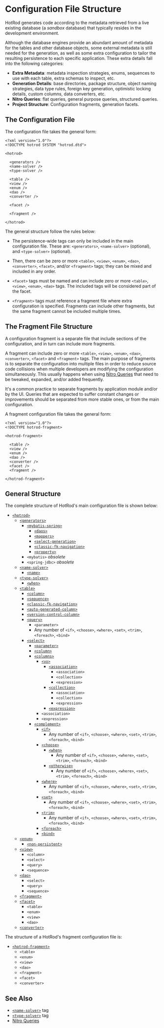 # Configuration File Structure

HotRod generates code according to the metadata retrieved from a live existing database (a *sandbox* database) that 
typically resides in the development environment.

Although the database engines provide an abundant amount of metadata for the tables and other database objects, some
external metadata is still needed for the generation, as well as some extra configuration to tailor the
resulting persistence to each specific application. These extra details fall into the following categories:

- **Extra Metadata**: metadata inspection strategies, enums, sequences to use with each table, extra schemas to inspect, etc.
- **Generation Details**: base directories, package structure, object naming strategies, data type rules, foreign key generation, optimistic locking details, custom columns, data converters, etc.
- **Nitro Queries**: flat queries, general purpose queries, structured queries.
- **Project Structure**: Configuration fragments, generation facets.

## The Configuration File

The configuration file takes the general form:

    <?xml version="1.0"?>
    <!DOCTYPE hotrod SYSTEM "hotrod.dtd">
    
    <hotrod>
    
      <generators />
      <name-solver />
      <type-solver />
      
      <table />
      <view />
      <enum />
      <dao />
      <converter />
      
      <facet />
      
      <fragment />
      
    </hotrod>

The general structure follow the rules below:

- The persistence-wide tags can only be included in the main configuration file. These are: `<generators>`, `<name-solver>` (optional), and `<type-solver>` (optional).

- Then, there can be zero or more `<table>`, `<view>`, `<enum>`, `<dao>`, `<converter>`, `<facet>`, and/or `<fragment>` tags; 
they can be mixed and included in any order.

- `<facet>` tags must be named and can include zero or more `<table>`, `<view>`, `<enum>`, `<dao>` tags. The included tags will be considered part of the facet.

- `<fragment>` tags must reference a fragment file where extra configuration is specified. Fragments can include other fragments, but the same fragment cannot be included multiple times.


## The Fragment File Structure

A configuration fragment is a separate file that include sections of the configuration, and in turn can include more fragments.

A fragment can include zero or more `<table>`, `<view>`, `<enum>`, `<dao>`, `<converter>`, `<facet>` and `<fragment>` tags. The main purpose of 
fragments is to separate the configuration into multiple files in order to reduce source code collisions when multiple developers are 
modifying the configuration simultaneously. This usually happens when using [Nitro Queries](../nitro/nitro-queries.md) that need to be tweaked, expanded, 
and/or added frequently.

It's a common practice to separate fragments by application module and/or by the UI. Queries that are expected to suffer constant changes or improvements should be separated from more stable ones, or from the main configuration.

A fragment configuration file takes the general form:

    <?xml version="1.0"?>
    <!DOCTYPE hotrod-fragment>
    
    <hotrod-fragment>
    
      <table />
      <view />
      <enum />
      <dao />
      <converter />
      <facet />
      <fragment />
    
    </hotrod-fragment>

## General Structure

The complete structure of HotRod's main configuration file is shown below:

* [`<hotrod>`](hotrod.md)
    * [`<generators>`](generators.md)
        * [`<mybatis-spring>`](mybatis-spring.md)
            * [`<daos>`](daos.md)
            * [`<mappers>`](mapper.md)
            * [`<select-generation>`](select-generation.md)
            * [`<classic-fk-navigation>`](classic-fk-navigation-mybatis-spring.md)
            * [`<property>`](property.md)
        * `<mybatis>` *obsolete*
        * `<spring-jdbc>` *obsolete*
    * [`<name-solver>`](name-solver.md)
        * [`<name>`](name.md)
    * [`<type-solver>`](type-solver.md)
        * [`<when>`](when-type-solver.md)
    * [`<table>`](table.md)
        * [`<column>`](column.md)
        * [`<sequence>`](sequence.md)
        * [`<classic-fk-navigation>`](classic-fk-navigation-table.md)
        * [`<auto-generated-column>`](auto-generated-column.md)
        * [`<version-control-column>`](version-control-column.md)
        * [`<query>`](query.md)
            * `<parameter>`
            * Any number of `<if>`, `<choose>`, `<where>`, `<set>`, `<trim>`, `<foreach>`, `<bind>`
        * [`<select>`](select.md)
            * [`<parameter>`](parameter.md)
            * [`<column>`](column.md)
            * [`<columns>`](columns.md)
                * [`<vo>`](vo.md)
                   * [`<association>`](association.md)
                     * `<association>`
                     * `<collection>`
                     * `<expression>`
                   * [`<collection>`](collection.md)
                        * `<association>`
                        * `<collection>`
                        * `<expression>`
                   * [`<expression>`](expression.md)
                * `<association>`
                * `<expression>`
            * [`<complement>`](complement.md)
                * [`<if>`](id.md)
                   * Any number of `<if>`, `<choose>`, `<where>`, `<set>`, `<trim>`, `<foreach>`, `<bind>`
                * [`<choose>`](choose.md)
                    * [`<when>`](when-choose.md)
                      * Any number of `<if>`, `<choose>`, `<where>`, `<set>`, `<trim>`, `<foreach>`, `<bind>`
                    * [`<otherwise>`](otherwise.md)
                      * Any number of `<if>`, `<choose>`, `<where>`, `<set>`, `<trim>`, `<foreach>`, `<bind>`
                * [`<where>`](where.md)
                    * Any number of `<if>`, `<choose>`, `<where>`, `<set>`, `<trim>`, `<foreach>`, `<bind>`
                * [`<set>`](set.md)
                    * Any number of `<if>`, `<choose>`, `<where>`, `<set>`, `<trim>`, `<foreach>`, `<bind>`
                * [`<trim>`](trim.md)
                    * Any number of `<if>`, `<choose>`, `<where>`, `<set>`, `<trim>`, `<foreach>`, `<bind>`
                * [`<foreach>`](foreach.md)
                * [`<bind>`](bind.md)
    * [`<enum>`](enum.md)
        * [`<non-persistent>`](non-persistent.md)
    * [`<view>`](view.md)
        * `<column>`
        * `<select>`
        * `<query>`
        * `<sequence>`
    * [`<dao>`](dao.md)
        * `<select>`
        * `<query>`
        * `<sequence>`
    * [`<fragment>`](fragment.md)
    * [`<facet>`](facet.md)
        * `<table>`
        * `<enum>`
        * `<view>`
        * `<dao>`
    * [`<converter>`](converter.md)

The structure of a HotRod's fragment configuration file is:

 * [`<hotrod-fragment>`](hotrod-fragment.md)
    * `<table>`
    * `<enum>`
    * `<view>`
    * `<dao>`
    * `<fragment>`
    * `<facet>`
    * `<converter>`


## See Also

- [`<name-solver>`](name-solver.md) tag
- [`<type-solver>`](type-solver.md) tag
- [Nitro Queries](../nitro/nitro-queries.md)
 
 
 